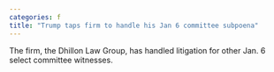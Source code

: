```yaml
---
categories: f
title: "Trump taps firm to handle his Jan 6 committee subpoena"
---
```

The firm, the Dhillon Law Group, has handled litigation for other Jan. 6 select committee witnesses.